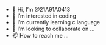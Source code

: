 - 👋 Hi, I’m @21A91A0413
- 👀 I’m interested in coding
- 🌱 I’m currently learning c language
- 💞️ I’m looking to collaborate on ...
- 📫 How to reach me ...

<!---
21A91A0413/21A91A0413 is a ✨ special ✨ repository because its `README.md` (this file) appears on your GitHub profile.
You can click the Preview link to take a look at your changes.
--->
